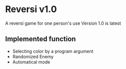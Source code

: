 # Reversi v1.0
A reversi game for one person's use
Version 1.0 is latest

## Implemented function
+ Selecting color by a program argument
+ Randomized Enemy
+ Automatical mode

